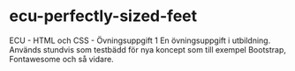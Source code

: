 # ecu-perfectly-sized-feet
ECU - HTML och CSS - Övningsuppgift 1
En övningsuppgift i utbildning. Används stundvis som testbädd för nya koncept som till exempel Bootstrap, Fontawesome och så vidare.
